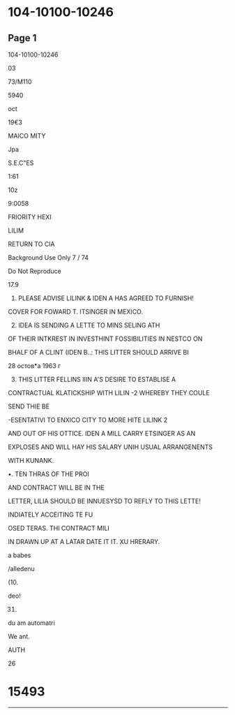 # 104-10100-10246

## Page 1

104-10100-10246

03

73/M110

5940

oct

19€3

MAICO MITY

Jpa

S.E.C"ES

1:61

10z

9:0058

FRIORITY HEXI

LILIM

RETURN TO CIA

Background Use Only 7 / 74

Do Not Reproduce

17.9

1. PLEASE ADVISE LILINK & IDEN A HAS AGREED TO FURNISH!

COVER FOR FOWARD T. ITSINGER IN MEXICO.

2. IDEA IS SENDING A LETTE TO MINS SELING ATH

OF THEIR INTKREST IN INVESTHINT FOSSIBILITIES IN NESTCO ON

BHALF OF A CLINT (IDEN B..: THIS LITTER SHOULD ARRIVE BI

28 остов*а 1963 г

3. THIS LITTER FELLINS IIIN A'S DESIRE TO ESTABLISE A

CONTRACTUAL KLATICKSHIP WITH LILIN -2 WHEREBY THEY COULE

SEND THIE BE

-ESENTATIVI TO ENXICO CITY TO MORE HITE LILINK 2

AND OUT OF HIS OTTICE. IDEN A MILL CARRY ETSINGER AS AN

EXPLOSES AND WILL HAY HIS SALARY UNIH USUAL ARRANGENENTS

WITH KUNANK.

•. TEN THRAS OF THE PROI

AND CONTRACT WILL BE IN THE

LETTER, LILIA SHOULD BE INNUESYSD TO REFLY TO THIS LETTE!

INDIATELY ACCEITING TE FU

OSED TERAS. THI CONTRACT MILI

IN DRAWN UP AT A LATAR DATE IT IT. XU HRERARY.

a babes

/alledenu

(10.

deo!

31.

du am automatri

We ant.

AUTH

26

# 15493

---

